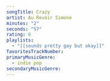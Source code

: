 ```yaml
---
songTitle: Crazy
artist: Au Revoir Simone
minutes: "2"
seconds: "57"
rating: 6
playlists:
  - "[[sounds pretty gay but okay]]"
favoritesTrackNumber:
primaryMusicGenre:
  - indie pop
secondaryMusicGenre:
---
```

